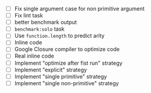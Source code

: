 - [ ] Fix single argument case for non primitive argument
- [ ] Fix lint task
- [ ] better benchmark output
- [ ] `benchmark:solo` task
- [ ] Use `function.length` to predict arity
- [ ] Inline code
- [ ] Google Closure compiler to optimize code
- [ ] Real inline code
- [ ] Implement "optimize after fist run" strategy
- [ ] Implement "explicit" strategy
- [ ] Implement "single primitive" strategy
- [ ] Implement "single non-primitive" strategy
